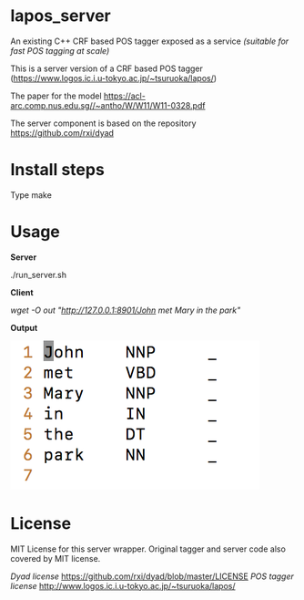 # lapos_server
An existing C++ CRF based POS tagger exposed as a service *(suitable for fast POS tagging at scale)*

This is a server version of a CRF based POS tagger (https://www.logos.ic.i.u-tokyo.ac.jp/~tsuruoka/lapos/)

The paper for the model https://acl-arc.comp.nus.edu.sg//~antho/W/W11/W11-0328.pdf

The server component is based on the repository https://github.com/rxi/dyad

# Install steps

Type make


# Usage

**Server**

./run_server.sh

**Client**

*wget -O out "http://127.0.0.1:8901/John met Mary in the park"*

**Output**

![wget output](pos_output.png)


# License

MIT License for this server wrapper. Original tagger and server code also covered by MIT license.

*Dyad license*
https://github.com/rxi/dyad/blob/master/LICENSE
*POS tagger license*
http://www.logos.ic.i.u-tokyo.ac.jp/~tsuruoka/lapos/ 
